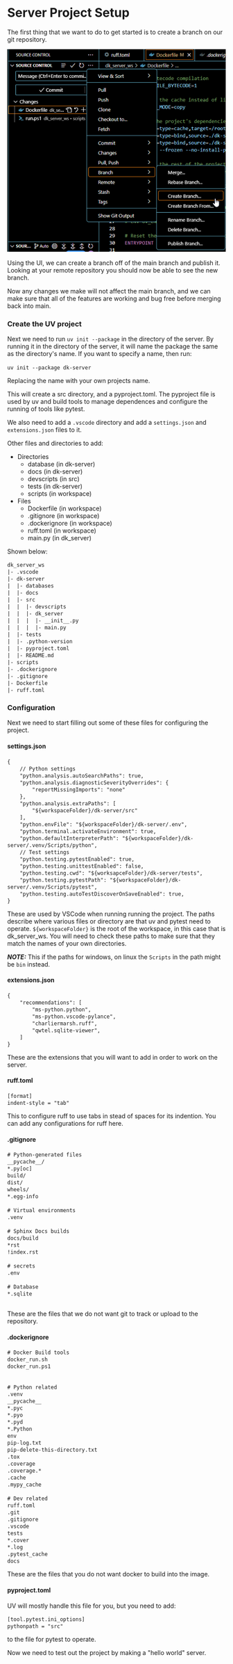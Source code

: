 # Server Project Setup

The first thing that we want to do to get started is to create a branch on our git repository.

![image](../Resources/gitbranchui.png)

Using the UI, we can create a branch off of the main branch and publish it.  Looking at your remote repository you should now be able to see the new branch.

Now any changes we make will not affect the main branch, and we can make sure that all of the features are working and bug free before merging back into main.

### Create the UV project

Next we need to run `uv init --package` in the directory of the server.  By running it in the directory of the server, it will name the package the same as the directory's name.  If you want to specify a name, then run:

`uv init --package dk-server`

Replacing the name with your own projects name.

This will create a src directory, and a pyproject.toml.  The pyproject file is used by uv and build tools to manage dependences and configure the running of tools like pytest.

We also need to add a `.vscode` directory and add a `settings.json` and `extensions.json` files to it.

Other files and directories to add:

- Directories
	- database (in dk-server)
	- docs (in dk-server)
	- devscripts (in src)
	- tests (in dk-server)
	- scripts (in workspace)
- Files
	- Dockerfile (in workspace)
	- .gitignore (in workspace)
	- .dockerignore (in workspace)
	- ruff.toml (in workspace)
	- main.py (in dk_server)

Shown below:

```
dk_server_ws
|- .vscode
|- dk-server
|  |- databases
|  |- docs
|  |- src
|  |  |- devscripts
|  |  |- dk_server
|  |  |  |- __init__.py
|  |  |  |- main.py
|  |- tests
|  |- .python-version
|  |- pyproject.toml
|  |- README.md
|- scripts
|- .dockerignore
|- .gitignore
|- Dockerfile
|- ruff.toml
```

### Configuration

Next we need to start filling out some of these files for configuring the project.  

#### settings.json

```
{
	// Python settings
	"python.analysis.autoSearchPaths": true,
	"python.analysis.diagnosticSeverityOverrides": {
		"reportMissingImports": "none"
	},
	"python.analysis.extraPaths": [
		"${workspaceFolder}/dk-server/src"
	],
	"python.envFile": "${workspaceFolder}/dk-server/.env",
	"python.terminal.activateEnvironment": true,
	"python.defaultInterpreterPath": "${workspaceFolder}/dk-server/.venv/Scripts/python",
	// Test settings
	"python.testing.pytestEnabled": true,
	"python.testing.unittestEnabled": false,
	"python.testing.cwd": "${worksapceFolder}/dk-server/tests",
	"python.testing.pytestPath": "${workspaceFolder}/dk-server/.venv/Scripts/pytest",
	"python.testing.autoTestDiscoverOnSaveEnabled": true,
}
```

These are used by VSCode when running running the project.  The paths describe where various files or directory are that uv and pytest need to operate.  `${workspaceFolder}` is the root of the workspace, in this case that is dk_server_ws.  You will need to check these paths to make sure that they match the names of your own directories.  

***NOTE:***  This if the paths for windows, on linux the `Scripts` in the path might be `bin` instead.

#### extensions.json

```
{
	"recommendations": [
		"ms-python.python",
        "ms-python.vscode-pylance",
        "charliermarsh.ruff",
		"qwtel.sqlite-viewer",
	]
}
```

These are the extensions that you will want to add in order to work on the server.

#### ruff.toml

```
[format]
indent-style = "tab"
```

This to configure ruff to use tabs in stead of spaces for its indention.  You can add any configurations for ruff here.


#### .gitignore

```
# Python-generated files
__pycache__/
*.py[oc]
build/
dist/
wheels/
*.egg-info

# Virtual environments
.venv

# Sphinx Docs builds
docs/build
*rst
!index.rst

# secrets
.env

# Database
*.sqlite


```

These are the files that we do not want git to track or upload to the repository. 


#### .dockerignore

```
# Docker Build tools
docker_run.sh
docker_run.ps1


# Python related
.venv
__pycache__
*.pyc
*.pyo
*.pyd
*.Python
env
pip-log.txt
pip-delete-this-directory.txt
.tox
.coverage
.coverage.*
.cache
.mypy_cache

# Dev related
ruff.toml
.git
.gitignore
.vscode
tests
*.cover
*.log
.pytest_cache
docs
```

These are the files that you do not want docker to build into the image.

#### pyproject.toml

UV will mostly handle this file for you, but you need to add: 

```
[tool.pytest.ini_options]
pythonpath = "src"
```

to the file for pytest to operate.


Now we need to test out the project by making a "hello world" server.
